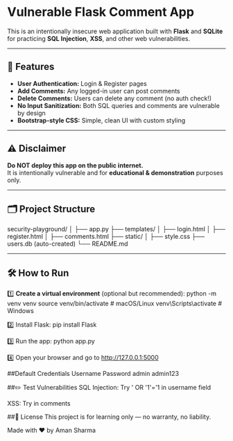# Vulnerable Flask Comment App

This is an intentionally insecure web application built with **Flask** and **SQLite** for practicing **SQL Injection**, **XSS**, and other web vulnerabilities.

---

## 🚀 Features

- **User Authentication:** Login & Register pages
- **Add Comments:** Any logged-in user can post comments
- **Delete Comments:** Users can delete any comment (no auth check!)
- **No Input Sanitization:** Both SQL queries and comments are vulnerable by design
- **Bootstrap-style CSS:** Simple, clean UI with custom styling

---

## ⚠️ Disclaimer

**Do NOT deploy this app on the public internet.**  
It is intentionally vulnerable and for **educational & demonstration** purposes only.

---

## 🗂️ Project Structure

security-playground/
│
├── app.py
├── templates/
│ ├── login.html
│ ├── register.html
│ ├── comments.html
├── static/
│ ├── style.css
├── users.db (auto-created)
└── README.md

---

## 🛠️ How to Run

1️⃣ **Create a virtual environment** (optional but recommended):
python -m venv venv
source venv/bin/activate  # macOS/Linux
venv\Scripts\activate     # Windows

2️⃣ Install Flask:
pip install Flask

3️⃣ Run the app:
python app.py

4️⃣ Open your browser and go to http://127.0.0.1:5000

##Default Credentials
Username	Password
admin	admin123

##✏️ Test Vulnerabilities
SQL Injection: Try ' OR '1'='1 in username field

XSS: Try <script>alert('XSS')</script> in comments

##📜 License
This project is for learning only — no warranty, no liability.

Made with ❤️ by Aman Sharma

